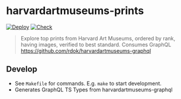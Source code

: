# harvardartmuseums-prints

[![Deploy][badge_svg_deploy]][workflow_link_deploy] [![Check][badge_svg_check]][workflow_link_check]

> Explore top prints from Harvard Art Museums, ordered by rank, having images, verified to best standard. Consumes GraphQL https://github.com/rdok/harvardartmuseums-graphql

## Develop

- See `Makefile` for commands. E.g. `make` to start development.
- Generates GraphQL TS Types from harvardartmuseums-graphql

[use_this_template]: https://github.com/rdok/harvardartmuseums-prints/generate
[badge_svg_deploy]: https://github.com/rdok/harvardartmuseums-prints/actions/workflows/deploy.yml/badge.svg?branch=main
[badge_svg_check]: https://github.com/rdok/harvardartmuseums-prints/actions/workflows/check.yml/badge.svg
[workflow_link_deploy]: https://github.com/rdok/harvardartmuseums-prints/actions/workflows/deploy.yml
[workflow_link_check]: https://github.com/rdok/harvardartmuseums-prints/actions/workflows/check.yml
